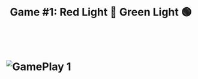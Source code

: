 <h1 align="center">Game #1: Red Light 🔴 Green Light 🟢<h1>
<br>
  
![GamePlay 1](https://media.giphy.com/media/eLotC5ZcYLikOxxnb0/giphy.gif)

